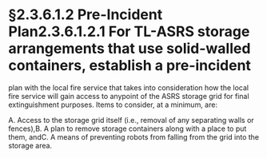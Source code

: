 # §2.3.6.1.2 Pre-Incident Plan2.3.6.1.2.1 For TL-ASRS storage arrangements that use solid-walled containers, establish a pre-incident



plan with the local fire service that takes into consideration how the local fire service will gain access to anypoint of the ASRS storage grid for final extinguishment purposes. Items to consider, at a minimum, are:

A. Access to the storage grid itself (i.e., removal of any separating walls or fences),B. A plan to remove storage containers along with a place to put them, andC. A means of preventing robots from falling from the grid into the storage area.